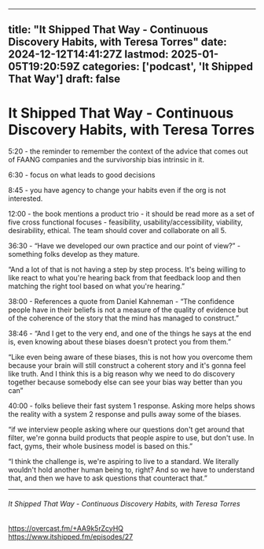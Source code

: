 
---
title: "It Shipped That Way - Continuous Discovery Habits, with Teresa Torres"
date: 2024-12-12T14:41:27Z
lastmod: 2025-01-05T19:20:59Z
categories: ['podcast', 'It Shipped That Way']
draft: false
---


# It Shipped That Way - Continuous Discovery Habits, with Teresa Torres
5:20 - the reminder to remember the context of the advice that comes out of FAANG companies and the survivorship bias intrinsic in it.

6:30 - focus on what leads to good decisions

8:45 - you have agency to change your habits even if the org is not interested.

12:00 - the book mentions a product trio - it should be read more as a set of five cross functional focuses - feasibility, usability/accessibility, viability, desirability, ethical. The team should cover and collaborate on all 5.

36:30 - “Have we developed our own practice and our point of view?” - something folks develop as they mature.

“And a lot of that is not having a step by step process. It's being willing to like react to what you're hearing back from that feedback loop and then matching the right tool based on what you're hearing.”

38:00 - References a quote from Daniel Kahneman - “The confidence people have in their beliefs is not a measure of the quality of evidence but of the coherence of the story that the mind has managed to construct.”

38:46 - “And I get to the very end, and one of the things he says at the end is, even knowing about these biases doesn't protect you from them.”

“Like even being aware of these biases, this is not how you overcome them because your brain will still construct a coherent story and it's gonna feel like truth. And I think this is a big reason why we need to do discovery together because somebody else can see your bias way better than you can”

40:00 - folks believe their fast system 1 response. Asking more helps shows the reality with a system 2 response and pulls away some of the biases.

“if we interview people asking where our questions don't get around that filter, we're gonna build products that people aspire to use, but don't use. In fact, gyms, their whole business model is based on this.”

“I think the challenge is, we're aspiring to live to a standard. We literally wouldn't hold another human being to, right? And so we have to understand that, and then we have to ask questions that counteract that.”

---
###### It Shipped That Way - Continuous Discovery Habits, with Teresa Torres

https://overcast.fm/+AA9k5rZcyHQ  
https://www.itshipped.fm/episodes/27

<!-- #public -->
<!-- #podcast -->
<!-- #It Shipped That Way# -->

<!-- {BearID:7FA6C46B-E8C6-4722-B587-39F97AE0EB22} -->
